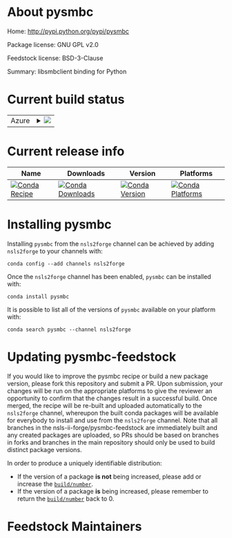 About pysmbc
============

Home: http://pypi.python.org/pypi/pysmbc

Package license: GNU GPL v2.0

Feedstock license: BSD-3-Clause

Summary: libsmbclient binding for Python



Current build status
====================


<table>
    
  <tr>
    <td>Azure</td>
    <td>
      <details>
        <summary>
          <a href="https://dev.azure.com/nsls2forge/nsls2forge/_build/latest?definitionId=205&branchName=master">
            <img src="https://dev.azure.com/nsls2forge/nsls2forge/_apis/build/status/pysmbc-feedstock?branchName=master">
          </a>
        </summary>
        <table>
          <thead><tr><th>Variant</th><th>Status</th></tr></thead>
          <tbody><tr>
              <td>linux_64_python3.6</td>
              <td>
                <a href="https://dev.azure.com/nsls2forge/nsls2forge/_build/latest?definitionId=205&branchName=master">
                  <img src="https://dev.azure.com/nsls2forge/nsls2forge/_apis/build/status/pysmbc-feedstock?branchName=master&jobName=linux&configuration=linux_64_python3.6" alt="variant">
                </a>
              </td>
            </tr><tr>
              <td>linux_64_python3.7</td>
              <td>
                <a href="https://dev.azure.com/nsls2forge/nsls2forge/_build/latest?definitionId=205&branchName=master">
                  <img src="https://dev.azure.com/nsls2forge/nsls2forge/_apis/build/status/pysmbc-feedstock?branchName=master&jobName=linux&configuration=linux_64_python3.7" alt="variant">
                </a>
              </td>
            </tr><tr>
              <td>linux_64_python3.8</td>
              <td>
                <a href="https://dev.azure.com/nsls2forge/nsls2forge/_build/latest?definitionId=205&branchName=master">
                  <img src="https://dev.azure.com/nsls2forge/nsls2forge/_apis/build/status/pysmbc-feedstock?branchName=master&jobName=linux&configuration=linux_64_python3.8" alt="variant">
                </a>
              </td>
            </tr>
          </tbody>
        </table>
      </details>
    </td>
  </tr>
</table>

Current release info
====================

| Name | Downloads | Version | Platforms |
| --- | --- | --- | --- |
| [![Conda Recipe](https://img.shields.io/badge/recipe-pysmbc-green.svg)](https://anaconda.org/nsls2forge/pysmbc) | [![Conda Downloads](https://img.shields.io/conda/dn/nsls2forge/pysmbc.svg)](https://anaconda.org/nsls2forge/pysmbc) | [![Conda Version](https://img.shields.io/conda/vn/nsls2forge/pysmbc.svg)](https://anaconda.org/nsls2forge/pysmbc) | [![Conda Platforms](https://img.shields.io/conda/pn/nsls2forge/pysmbc.svg)](https://anaconda.org/nsls2forge/pysmbc) |

Installing pysmbc
=================

Installing `pysmbc` from the `nsls2forge` channel can be achieved by adding `nsls2forge` to your channels with:

```
conda config --add channels nsls2forge
```

Once the `nsls2forge` channel has been enabled, `pysmbc` can be installed with:

```
conda install pysmbc
```

It is possible to list all of the versions of `pysmbc` available on your platform with:

```
conda search pysmbc --channel nsls2forge
```




Updating pysmbc-feedstock
=========================

If you would like to improve the pysmbc recipe or build a new
package version, please fork this repository and submit a PR. Upon submission,
your changes will be run on the appropriate platforms to give the reviewer an
opportunity to confirm that the changes result in a successful build. Once
merged, the recipe will be re-built and uploaded automatically to the
`nsls2forge` channel, whereupon the built conda packages will be available for
everybody to install and use from the `nsls2forge` channel.
Note that all branches in the nsls-ii-forge/pysmbc-feedstock are
immediately built and any created packages are uploaded, so PRs should be based
on branches in forks and branches in the main repository should only be used to
build distinct package versions.

In order to produce a uniquely identifiable distribution:
 * If the version of a package **is not** being increased, please add or increase
   the [``build/number``](https://conda.io/docs/user-guide/tasks/build-packages/define-metadata.html#build-number-and-string).
 * If the version of a package **is** being increased, please remember to return
   the [``build/number``](https://conda.io/docs/user-guide/tasks/build-packages/define-metadata.html#build-number-and-string)
   back to 0.

Feedstock Maintainers
=====================


